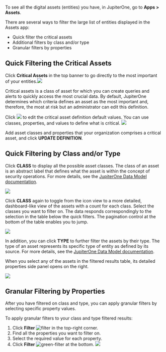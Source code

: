 To see all the digital assets (entities) you have, in JupiterOne, go to **Apps > Assets**.

There are several ways to filter the large list of entities displayed in the Assets app:

- Quick filter the critical assets
- Additional filters by class and/or type
- Granular filters by properties

## Quick Filtering the Critical Assets

Click **Critical Assets** in the top banner to go directly to the most important of your entities.![](../assets/asset-critical.png)

Critical assets is a class of asset for which you can create queries and alerts to quickly access
the most crucial data. By default, JupiterOne determines which criteria defines an asset as
the most important and, therefore, the most at risk but an administrator can edit this definition.

Click ![](../assets/icons/gear.png) to edit the critical asset definition default values. You can use classes, properties, and values
to define what is critical.
![](../assets/asset-definition.png)

Add asset classes and properties that your organization comprises a critical
asset, and click **UPDATE DEFINITION**.

## Quick Filtering by Class and/or Type

Click **CLASS** to display all the possible asset classes. The class of an asset is an
abstract label that defines what the asset is within the concept of security operations.
For more details, see the [JupiterOne Data Model documentation](../docs/jupiterone-data-model.md).

![](../assets/asset-quick-filter-type.png)

Click **CLASS** again to toggle from the icon view to a more detailed, dashboard-like view
of the assets with a count for each class. Select the classes you want to filter on. The data
responds correspondingly to the selection in the table below the quick filters. The pagination
control at the bottom of the table enables you to jump.

![](../assets/asset-quick-filter-class-expanded.png)

In addition, you can click **TYPE** to further filter the assets by their type. The type of
an asset represents its specific type of entity as defined by its source. For more details,
see the [JupiterOne Data Model documentation](../docs/jupiterone-data-model.md).

When you select any of the assets in the filtered results table, its detailed properties
side panel opens on the right.

![](../assets/asset-selected-entity-properties.png)

## Granular Filtering by Properties

After you have filtered on class and type, you can apply granular filters by
selecting specific property values.

To apply granular filters to your class and type filtered results:

1. Click **Filter** ![filter](../assets/icons/filter.png) in the top-right corner.
2. Find all the properties you want to filter on.
3. Select the required value for each property.
4. Click **Filter** ![green-filter](../assets/icons/green-filter.png) at the bottom.
   ![](../assets/asset-property-filter-select.png)
